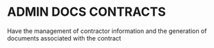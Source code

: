 # ADMIN DOCS CONTRACTS
Have the management of contractor information and the generation of documents associated with the contract
